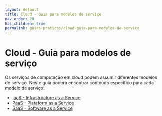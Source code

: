 ```yaml
---
layout: default
title: Cloud - Guia para modelos de serviço
nav_order: 29
has_children: true
permalink: guias-praticos/cloud-guia-para-modelos-de-servico
---
```


# Cloud - Guia para modelos de serviço

Os serviços de computação em cloud podem assumir diferentes modelos de serviço. Neste guia poderá encontrar conteúdo específico para cada modelo de serviço:

- [IaaS - Infrastructure as a Service](iaas-infrastructure-as-a-service.md)
- [PaaS - Plataform as a Service](paas-plataform-as-a-service.md)
- [SaaS - Software as a Service](saas-software-as-a-service.md)

